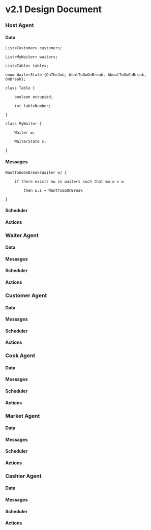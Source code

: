 # v2.1 Design Document

### Host Agent
#### Data
	List<Customer> customers;

	List<MyWaiter> waiters;

	List<Table> tables;

	enum WaiterState {OnTheJob, WantToGoOnBreak, AboutToGoOnBreak, OnBreak};

	class Table {

		boolean occupied;

		int tableNumber;

	}

	class MyWaiter {

		Waiter w;

		WaiterState s;

	}

#### Messages
	WantToGoOnBreak(Waiter w) {

		if there exists mw in waiters such that mw.w = w
		
			then w.s = WantToGoOnBreak

	}


#### Scheduler
#### Actions

### Waiter Agent
#### Data
#### Messages
#### Scheduler
#### Actions

### Customer Agent
#### Data
#### Messages
#### Scheduler
#### Actions

### Cook Agent
#### Data
#### Messages
#### Scheduler
#### Actions

### Market Agent
#### Data
#### Messages
#### Scheduler
#### Actions

### Cashier Agent
#### Data
#### Messages
#### Scheduler
#### Actions